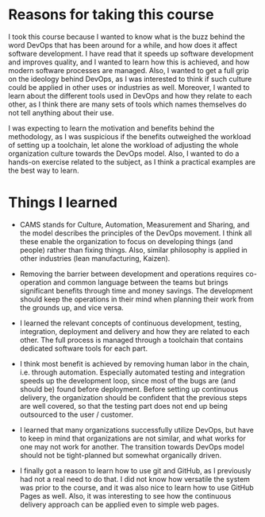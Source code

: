 # Reasons for taking this course

I took this course because I wanted to know what is the buzz behind the word DevOps that has been around for a while, and how 
does it affect software development. I have read that it speeds up software development and improves quality, and I wanted to 
learn how this is achieved, and how modern software processes are managed. Also, I wanted to get a full grip on the ideology 
behind DevOps, as I was interested to think if such culture could be applied in other uses or industries as well. Moreover, I 
wanted to learn about the different tools used in DevOps and how they relate to each other, as I think there are many sets of 
tools which names themselves do not tell anything about their use.

I was expecting to learn the motivation and benefits behind the methodology, as I was suspicious if the benefits outweighed 
the workload of setting up a toolchain, let alone the workload of adjusting the whole organization culture towards the DevOps 
model. Also, I wanted to do a hands-on exercise related to the subject, as I think a practical examples are the best way to 
learn.

# Things I learned

* CAMS stands for Culture, Automation, Measurement and Sharing, and the model describes the principles of the DevOps 
movement. I think all these enable the organization to focus on developing things (and people) rather than fixing things. 
Also, similar philosophy is applied in other industries (lean manufacturing, Kaizen).

* Removing the barrier between development and operations requires co-operation and common language between the teams but 
brings significant benefits through time and money savings. The development should keep the operations in their mind when 
planning their work from the grounds up, and vice versa.

* I learned the relevant concepts of continuous development, testing, integration, deployment and delivery and how they are 
related to each other. The full process is managed through a toolchain that contains dedicated software tools for each part.

* I think most benefit is achieved by removing human labor in the chain, i.e. through automation. Especially automated 
testing and integration speeds up the development loop, since most of the bugs are (and should be) found before deployment. 
Before setting up continuous delivery, the organization should be confident that the previous steps are well covered, so that 
the testing part does not end up being outsourced to the user / customer.

* I learned that many organizations successfully utilize DevOps, but have to keep in mind that organizations are not similar, 
and what works for one may not work for another. The transition towards DevOps model should not be tight-planned but somewhat 
organically driven.

* I finally got a reason to learn how to use git and GitHub, as I previously had not a real need to do that. I did not know 
how versatile the system was prior to the course, and it was also nice to learn how to use GitHub Pages as well. Also, it was 
interesting to see how the continuous delivery approach can be applied even to simple web pages.

